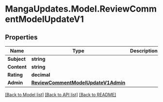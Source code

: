 # MangaUpdates.Model.ReviewCommentModelUpdateV1

## Properties

Name | Type | Description | Notes
------------ | ------------- | ------------- | -------------
**Subject** | **string** |  | [optional] 
**Content** | **string** |  | [optional] 
**Rating** | **decimal** |  | [optional] 
**Admin** | [**ReviewCommentModelUpdateV1Admin**](ReviewCommentModelUpdateV1Admin.md) |  | [optional] 

[[Back to Model list]](../README.md#documentation-for-models) [[Back to API list]](../README.md#documentation-for-api-endpoints) [[Back to README]](../README.md)

